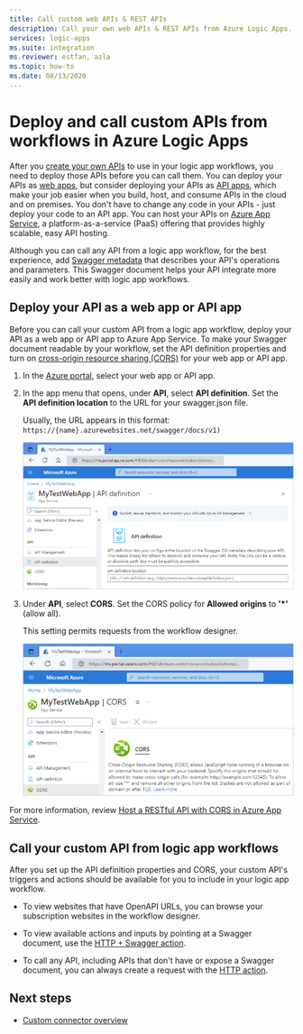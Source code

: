 ```yaml
---
title: Call custom web APIs & REST APIs
description: Call your own web APIs & REST APIs from Azure Logic Apps.
services: logic-apps
ms.suite: integration
ms.reviewer: estfan, azla
ms.topic: how-to
ms.date: 08/13/2020
---
```


# Deploy and call custom APIs from workflows in Azure Logic Apps

After you [create your own APIs](./logic-apps-create-api-app.md) to use in your logic app workflows, you need to deploy those APIs before you can call them. You can deploy your APIs as [web apps](../app-service/overview.md), but consider deploying your APIs as [API apps](../app-service/app-service-web-tutorial-rest-api.md), which make your job easier when you build, host, and consume APIs in the cloud and on premises. You don't have to change any code in your APIs - just deploy your code to an API app. You can host your APIs on [Azure App Service](../app-service/overview.md), a platform-as-a-service (PaaS) offering that provides highly scalable, easy API hosting.

Although you can call any API from a logic app workflow, for the best experience, add [Swagger metadata](https://swagger.io/specification/) that describes your API's operations and parameters. This Swagger document helps your API integrate more easily and work better with logic app workflows.

## Deploy your API as a web app or API app

Before you can call your custom API from a logic app workflow, deploy your API as a web app or API app to Azure App Service. 
To make your Swagger document readable by your workflow, set the API definition properties and turn on [cross-origin resource sharing (CORS)](../app-service/overview.md) for your web app or API app.

1. In the [Azure portal](https://portal.azure.com), select your web app or API app.

1. In the app menu that opens, under **API**, select **API definition**. Set the **API definition location** to the URL for your swagger.json file.

   Usually, the URL appears in this format: `https://{name}.azurewebsites.net/swagger/docs/v1)`

   ![Screenshot showing Azure portal with web app's "API definition" pane open and "API definition location" box for URL to Swagger document for your custom API.](./media/logic-apps-custom-api-deploy-call/custom-api-swagger-url.png)

3. Under **API**, select **CORS**. Set the CORS policy for **Allowed origins** to **'*'** (allow all).

   This setting permits requests from the workflow designer.

   ![Screenshot shows web app's "CORS" pane with "Allowed origins" set to "*", which allows all.](./media/logic-apps-custom-api-deploy-call/custom-api-cors.png)

For more information, review [Host a RESTful API with CORS in Azure App Service](../app-service/app-service-web-tutorial-rest-api.md).

## Call your custom API from logic app workflows

After you set up the API definition properties and CORS, your custom API's triggers and actions should be available for you to include in your logic app workflow. 

*  To view websites that have OpenAPI URLs, you can browse your subscription websites in the workflow designer.

*  To view available actions and inputs by pointing at a Swagger document, use the [HTTP + Swagger action](../connectors/connectors-native-http-swagger.md).

*  To call any API, including APIs that don't have or expose a Swagger document, you can always create a request with the [HTTP action](../connectors/connectors-native-http.md).

## Next steps

* [Custom connector overview](../logic-apps/custom-connector-overview.md)
